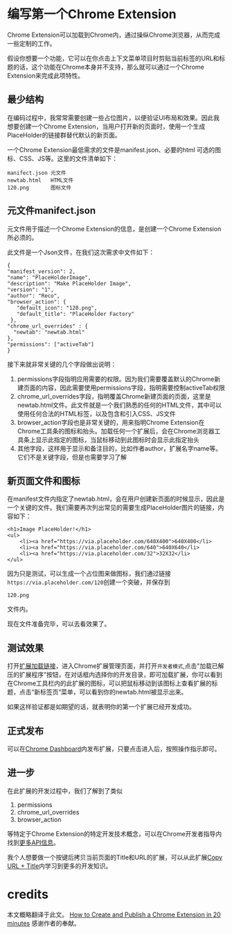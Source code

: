 # 编写第一个Chrome Extension

Chrome Extension可以加载到Chrome内，通过操纵Chrome浏览器，从而完成一些定制的工作。

假设你想要一个功能，它可以在你点击上下文菜单项目时剪贴当前标签的URL和标题的话，这个功能在Chrome本身并不支持，那么就可以通过一个Chrome Extension来完成此项特性。

## 最少结构

在编码过程中，我常常需要创建一些占位图片，以便验证UI布局和效果。因此我想要创建一个Chrome Extension，当用户打开新的页面时，使用一个生成PlaceHolder的链接群替代默认的新页面。

一个Chrome Extension最低需求的文件是manifest.json、必要的html 
可选的图标、CSS、JS等。这里的文件清单如下：

	manifect.json 元文件
	newtab.html   HTML文件
	120.png 	  图标文件

## 元文件manifect.json

元文件用于描述一个Chrome Extension的信息，是创建一个Chrome Extension所必须的。

此文件是一个Json文件，在我们这次需求中文件如下：

	{
	"manifest_version": 2,
	"name": "PlaceHolderImage",
	"description": "Make PlaceHolder Image",
	"version": "1",
	"author": "Reco",
	"browser_action": {
	   "default_icon": "120.png",
	   "default_title": "PlaceHolder Factory"
	 },
	"chrome_url_overrides" : {
	  "newtab": "newtab.html"
	},
	"permissions": ["activeTab"]
	}

接下来就非常关键的几个字段做出说明：

1. permissions字段指明应用需要的权限。因为我们需要覆盖默认的Chrome新建页面的内容，因此需要使用permissions字段，指明需要控制activeTab权限
2. chrome_url_overrides字段，指明覆盖Chrome新建页面的页面，这里是newtab.html文件。此文件就是一个我们熟悉的任何的HTML文件，其中可以使用任何合法的HTML标签，以及包含和引入CSS、JS文件
3. browser_action字段也是非常关键的，用来指明Chrome Extension在Chrome工具条的图标和抬头。加载任何一个扩展后，会在Chrome浏览器工具条上显示此指定的图标，当鼠标移动到此图标时会显示此指定抬头
4. 其他字段，这样用于显示和备注目的，比如作者author，扩展名字name等。它们不是关键字段，但是也需要学习了解

## 新页面文件和图标

在manifest文件内指定了newtab.html，会在用户创建新页面的时候显示，因此是一个关键的文件。我们需要再次列出常见的需要生成PlaceHolder图片的链接，内容如下：

	<h1>Image PlaceHolder!</h1>
	<ul>
		<li><a href="https://via.placeholder.com/640X400">640X400</li>
		<li><a href="https://via.placeholder.com/640">640X640</li>	
		<li><a href="https://via.placeholder.com/32">32X32</li>	
	</ul>

因为只是测试，可以生成一个占位图来做图标，我们通过链接`https://via.placeholder.com/120`创建一个突破，并保存到
	
	120.png

文件内。

现在文件准备完毕，可以去看效果了。

## 测试效果

打开[扩展加载链接](chrome://extensions/)，进入Chrome扩展管理页面，并打开`开发者模式`,点击"加载已解压的扩展程序"按钮，在对话框内选择你的开发目录，即可加载扩展，你可以看到在Chrome工具栏内的此扩展的图标，可以把鼠标移动到该图标上查看扩展的标题，点击“新标签页“菜单，可以看到你的newtab.html被显示出来。

如果这样验证都是如期望的话，就表明你的第一个扩展已经开发成功。

## 正式发布

可以在[Chrome Dashboard](https://chrome.google.com/webstore/developer/dashboard)内发布扩展，只要点击进入后，按照操作指示即可。

## 进一步

在此扩展的开发过程中，我们了解到了类似

1. permissions
2. chrome_url_overrides
3. browser_action

等特定于Chrome Extension的特定开发技术概念，可以在Chrome开发者指导内找到[更多API信息](https://developer.chrome.com/extensions/devguide)。

我个人想要做一个按键后拷贝当前页面的Title和URL的扩展，可以从此扩展[Copy URL + Title](https://github.com/ishu3101/copy-url-and-title)内学习到更多的开发知识。

# credits
 
 本文概略翻译于此文。
 [How to Create and Publish a Chrome Extension in 20 minutes](https://medium.freecodecamp.org/how-to-create-and-publish-a-chrome-extension-in-20-minutes-6dc8395d7153)
 感谢作者的奉献。
